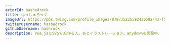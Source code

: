 ```yaml
---
actorId: hashedrock
title: はっしゅろっく
imageUrl: https://pbs.twimg.com/profile_images/879735225592430592/4J-fXEZ3_200x200.jpg
twitterUsername: hashedrock
githubUsername: hashrock
description: Vue.jsとSVGでUI作る人。あとイラストレーション。anydownを開発中。
---
```

